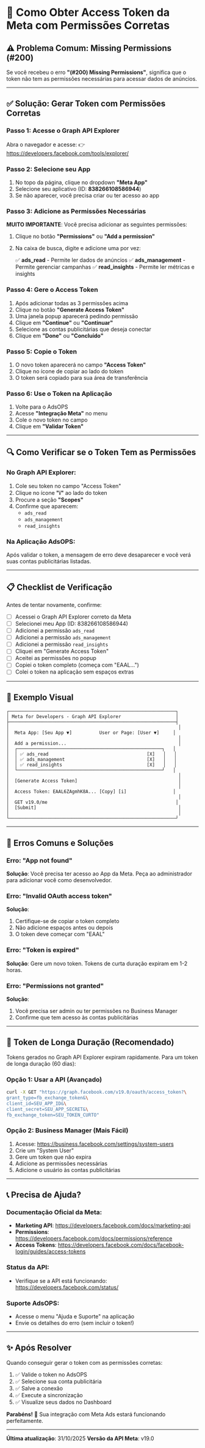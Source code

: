 # 🔑 Como Obter Access Token da Meta com Permissões Corretas

## ⚠️ Problema Comum: Missing Permissions (#200)

Se você recebeu o erro **"(#200) Missing Permissions"**, significa que o token não tem as permissões necessárias para acessar dados de anúncios.

---

## ✅ Solução: Gerar Token com Permissões Corretas

### Passo 1: Acesse o Graph API Explorer

Abra o navegador e acesse:
👉 https://developers.facebook.com/tools/explorer/

### Passo 2: Selecione seu App

1. No topo da página, clique no dropdown **"Meta App"**
2. Selecione seu aplicativo (ID: **838266108586944**)
3. Se não aparecer, você precisa criar ou ter acesso ao app

### Passo 3: Adicione as Permissões Necessárias

**MUITO IMPORTANTE**: Você precisa adicionar as seguintes permissões:

1. Clique no botão **"Permissions"** ou **"Add a permission"**
2. Na caixa de busca, digite e adicione uma por vez:

   ✅ **ads_read** - Permite ler dados de anúncios
   ✅ **ads_management** - Permite gerenciar campanhas
   ✅ **read_insights** - Permite ler métricas e insights

### Passo 4: Gere o Access Token

1. Após adicionar todas as 3 permissões acima
2. Clique no botão **"Generate Access Token"**
3. Uma janela popup aparecerá pedindo permissão
4. Clique em **"Continue"** ou **"Continuar"**
5. Selecione as contas publicitárias que deseja conectar
6. Clique em **"Done"** ou **"Concluído"**

### Passo 5: Copie o Token

1. O novo token aparecerá no campo **"Access Token"**
2. Clique no ícone de copiar ao lado do token
3. O token será copiado para sua área de transferência

### Passo 6: Use o Token na Aplicação

1. Volte para o AdsOPS
2. Acesse **"Integração Meta"** no menu
3. Cole o novo token no campo
4. Clique em **"Validar Token"**

---

## 🔍 Como Verificar se o Token Tem as Permissões

### No Graph API Explorer:

1. Cole seu token no campo "Access Token"
2. Clique no ícone **"ℹ️"** ao lado do token
3. Procure a seção **"Scopes"**
4. Confirme que aparecem:
   - `ads_read`
   - `ads_management`
   - `read_insights`

### Na Aplicação AdsOPS:

Após validar o token, a mensagem de erro deve desaparecer e você verá suas contas publicitárias listadas.

---

## 📋 Checklist de Verificação

Antes de tentar novamente, confirme:

- [ ] Acessei o Graph API Explorer correto da Meta
- [ ] Selecionei meu App (ID: 838266108586944)
- [ ] Adicionei a permissão `ads_read`
- [ ] Adicionei a permissão `ads_management`
- [ ] Adicionei a permissão `read_insights`
- [ ] Cliquei em "Generate Access Token"
- [ ] Aceitei as permissões no popup
- [ ] Copiei o token completo (começa com "EAAL...")
- [ ] Colei o token na aplicação sem espaços extras

---

## 🎯 Exemplo Visual

```
┌─────────────────────────────────────────────────────────────┐
│ Meta for Developers - Graph API Explorer                    │
├─────────────────────────────────────────────────────────────┤
│                                                              │
│  Meta App: [Seu App ▼]          User or Page: [User ▼]     │
│                                                              │
│  Add a permission...                                         │
│  ┌─────────────────────────────────────────────────────┐   │
│  │ ✅ ads_read                                    [X]   │   │
│  │ ✅ ads_management                              [X]   │   │
│  │ ✅ read_insights                               [X]   │   │
│  └─────────────────────────────────────────────────────┘   │
│                                                              │
│  [Generate Access Token]                                     │
│                                                              │
│  Access Token: EAAL6ZAgmhK8A... [Copy] [i]                 │
│                                                              │
│  GET v19.0/me                                               │
│  [Submit]                                                    │
│                                                              │
└─────────────────────────────────────────────────────────────┘
```

---

## 🚨 Erros Comuns e Soluções

### Erro: "App not found"
**Solução**: Você precisa ter acesso ao App da Meta. Peça ao administrador para adicionar você como desenvolvedor.

### Erro: "Invalid OAuth access token"
**Solução**:
1. Certifique-se de copiar o token completo
2. Não adicione espaços antes ou depois
3. O token deve começar com "EAAL"

### Erro: "Token is expired"
**Solução**: Gere um novo token. Tokens de curta duração expiram em 1-2 horas.

### Erro: "Permissions not granted"
**Solução**:
1. Você precisa ser admin ou ter permissões no Business Manager
2. Confirme que tem acesso às contas publicitárias

---

## 🔄 Token de Longa Duração (Recomendado)

Tokens gerados no Graph API Explorer expiram rapidamente. Para um token de longa duração (60 dias):

### Opção 1: Usar a API (Avançado)

```bash
curl -X GET "https://graph.facebook.com/v19.0/oauth/access_token?\
grant_type=fb_exchange_token&\
client_id=SEU_APP_ID&\
client_secret=SEU_APP_SECRET&\
fb_exchange_token=SEU_TOKEN_CURTO"
```

### Opção 2: Business Manager (Mais Fácil)

1. Acesse: https://business.facebook.com/settings/system-users
2. Crie um "System User"
3. Gere um token que não expira
4. Adicione as permissões necessárias
5. Adicione o usuário às contas publicitárias

---

## 📞 Precisa de Ajuda?

### Documentação Oficial da Meta:
- **Marketing API**: https://developers.facebook.com/docs/marketing-api
- **Permissions**: https://developers.facebook.com/docs/permissions/reference
- **Access Tokens**: https://developers.facebook.com/docs/facebook-login/guides/access-tokens

### Status da API:
- Verifique se a API está funcionando: https://developers.facebook.com/status/

### Suporte AdsOPS:
- Acesse o menu "Ajuda e Suporte" na aplicação
- Envie os detalhes do erro (sem incluir o token!)

---

## ✨ Após Resolver

Quando conseguir gerar o token com as permissões corretas:

1. ✅ Valide o token no AdsOPS
2. ✅ Selecione sua conta publicitária
3. ✅ Salve a conexão
4. ✅ Execute a sincronização
5. ✅ Visualize seus dados no Dashboard

**Parabéns!** 🎉 Sua integração com Meta Ads estará funcionando perfeitamente.

---

**Última atualização**: 31/10/2025
**Versão da API Meta**: v19.0
